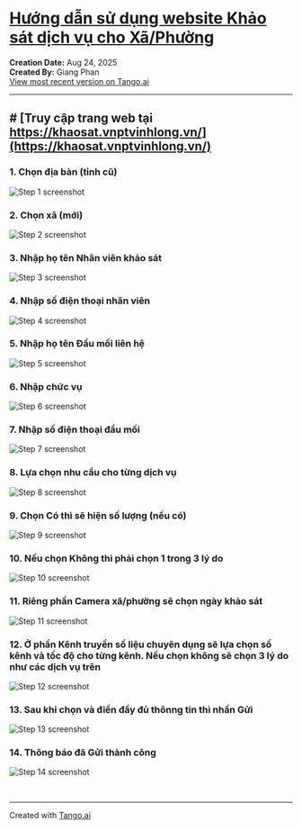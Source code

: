 # [Hướng dẫn sử dụng website Khảo sát dịch vụ cho Xã/Phường](https://app.tango.us/app/workflow/7575d628-fb8d-44eb-9c2f-84ba1967899a?utm_source=markdown&utm_medium=markdown&utm_campaign=workflow%20export%20links)

__Creation Date:__ Aug 24, 2025  
__Created By:__ Giang Phan  
[View most recent version on Tango.ai](https://app.tango.us/app/workflow/7575d628-fb8d-44eb-9c2f-84ba1967899a?utm_source=markdown&utm_medium=markdown&utm_campaign=workflow%20export%20links)



***




## # [Truy cập trang web tại https://khaosat.vnptvinhlong.vn/](https://khaosat.vnptvinhlong.vn/)


### 1. Chọn địa bàn (tỉnh cũ)
![Step 1 screenshot](https://images.tango.us/workflows/7575d628-fb8d-44eb-9c2f-84ba1967899a/steps/5b89956a-0a1c-4b3f-9fa0-258ccabe6dbd/c6df6346-184e-4c1a-b085-8cb476525b2d.png?crop=focalpoint&fit=crop&fp-x=0.4951&fp-y=0.3317&fp-z=1.5193&w=1200&border=2%2CF4F2F7&border-radius=8%2C8%2C8%2C8&border-radius-inner=8%2C8%2C8%2C8&blend-align=bottom&blend-mode=normal&blend-x=0&blend-w=1200&blend64=aHR0cHM6Ly9pbWFnZXMudGFuZ28udXMvc3RhdGljL21hZGUtd2l0aC10YW5nby13YXRlcm1hcmstdjIucG5n&mark-x=273&mark-y=338&m64=aHR0cHM6Ly9pbWFnZXMudGFuZ28udXMvc3RhdGljL2JsYW5rLnBuZz9tYXNrPWNvcm5lcnMmYm9yZGVyPTQlMkNGRjc0NDImdz02NTMmaD02MCZmaXQ9Y3JvcCZjb3JuZXItcmFkaXVzPTEw)


### 2. Chọn xã (mới)
![Step 2 screenshot](https://images.tango.us/workflows/7575d628-fb8d-44eb-9c2f-84ba1967899a/steps/d62c4bcb-39b0-43fb-a843-3b1622f4c0d7/7ce01b68-a2af-49ab-a419-cf02f28a7e84.png?crop=focalpoint&fit=crop&fp-x=0.4822&fp-y=0.4159&fp-z=1.6081&w=1200&border=2%2CF4F2F7&border-radius=8%2C8%2C8%2C8&border-radius-inner=8%2C8%2C8%2C8&blend-align=bottom&blend-mode=normal&blend-x=0&blend-w=1200&blend64=aHR0cHM6Ly9pbWFnZXMudGFuZ28udXMvc3RhdGljL21hZGUtd2l0aC10YW5nby13YXRlcm1hcmstdjIucG5n&mark-x=289&mark-y=335&m64=aHR0cHM6Ly9pbWFnZXMudGFuZ28udXMvc3RhdGljL2JsYW5rLnBuZz9tYXNrPWNvcm5lcnMmYm9yZGVyPTQlMkNGRjc0NDImdz02MjEmaD02NSZmaXQ9Y3JvcCZjb3JuZXItcmFkaXVzPTEw)


### 3. Nhập họ tên Nhân viên khảo sát
![Step 3 screenshot](https://images.tango.us/workflows/7575d628-fb8d-44eb-9c2f-84ba1967899a/steps/990a94d2-1f42-4821-8c95-ad9d03dbd47f/454e2726-7595-43b4-acc5-61a488c55fcf.png?crop=focalpoint&fit=crop&fp-x=0.4043&fp-y=0.5915&fp-z=2.0986&w=1200&border=2%2CF4F2F7&border-radius=8%2C8%2C8%2C8&border-radius-inner=8%2C8%2C8%2C8&blend-align=bottom&blend-mode=normal&blend-x=0&blend-w=1200&blend64=aHR0cHM6Ly9pbWFnZXMudGFuZ28udXMvc3RhdGljL21hZGUtd2l0aC10YW5nby13YXRlcm1hcmstdjIucG5n&mark-x=378&mark-y=322&m64=aHR0cHM6Ly9pbWFnZXMudGFuZ28udXMvc3RhdGljL2JsYW5rLnBuZz9tYXNrPWNvcm5lcnMmYm9yZGVyPTQlMkNGRjc0NDImdz00NDUmaD05MiZmaXQ9Y3JvcCZjb3JuZXItcmFkaXVzPTEw)


### 4. Nhập số điện thoại nhân viên
![Step 4 screenshot](https://images.tango.us/workflows/7575d628-fb8d-44eb-9c2f-84ba1967899a/steps/44b81bc5-9f91-4187-833b-ecdaba0bdb6a/9ad18678-2e3e-4198-9851-9422e3daa15e.png?crop=focalpoint&fit=crop&fp-x=0.5860&fp-y=0.5915&fp-z=2.0986&w=1200&border=2%2CF4F2F7&border-radius=8%2C8%2C8%2C8&border-radius-inner=8%2C8%2C8%2C8&blend-align=bottom&blend-mode=normal&blend-x=0&blend-w=1200&blend64=aHR0cHM6Ly9pbWFnZXMudGFuZ28udXMvc3RhdGljL21hZGUtd2l0aC10YW5nby13YXRlcm1hcmstdjIucG5n&mark-x=378&mark-y=322&m64=aHR0cHM6Ly9pbWFnZXMudGFuZ28udXMvc3RhdGljL2JsYW5rLnBuZz9tYXNrPWNvcm5lcnMmYm9yZGVyPTQlMkNGRjc0NDImdz00NDUmaD05MiZmaXQ9Y3JvcCZjb3JuZXItcmFkaXVzPTEw)


### 5. Nhập họ tên Đầu mối liên hệ
![Step 5 screenshot](https://images.tango.us/workflows/7575d628-fb8d-44eb-9c2f-84ba1967899a/steps/a41d8c2e-e384-4342-b4ef-5ab31dc524b1/4413ff1e-d2dc-412c-bdfd-dd3ab7bba1c4.png?crop=focalpoint&fit=crop&fp-x=0.4043&fp-y=0.7693&fp-z=2.0986&w=1200&border=2%2CF4F2F7&border-radius=8%2C8%2C8%2C8&border-radius-inner=8%2C8%2C8%2C8&blend-align=bottom&blend-mode=normal&blend-x=0&blend-w=1200&blend64=aHR0cHM6Ly9pbWFnZXMudGFuZ28udXMvc3RhdGljL21hZGUtd2l0aC10YW5nby13YXRlcm1hcmstdjIucG5n&mark-x=378&mark-y=334&m64=aHR0cHM6Ly9pbWFnZXMudGFuZ28udXMvc3RhdGljL2JsYW5rLnBuZz9tYXNrPWNvcm5lcnMmYm9yZGVyPTQlMkNGRjc0NDImdz00NDUmaD05MiZmaXQ9Y3JvcCZjb3JuZXItcmFkaXVzPTEw)


### 6. Nhập chức vụ
![Step 6 screenshot](https://images.tango.us/workflows/7575d628-fb8d-44eb-9c2f-84ba1967899a/steps/0babc706-7cd5-4235-b2cd-38c6847e0736/b38b9635-5679-4ea3-b833-8986e3bc9976.png?crop=focalpoint&fit=crop&fp-x=0.5860&fp-y=0.7693&fp-z=2.0986&w=1200&border=2%2CF4F2F7&border-radius=8%2C8%2C8%2C8&border-radius-inner=8%2C8%2C8%2C8&blend-align=bottom&blend-mode=normal&blend-x=0&blend-w=1200&blend64=aHR0cHM6Ly9pbWFnZXMudGFuZ28udXMvc3RhdGljL21hZGUtd2l0aC10YW5nby13YXRlcm1hcmstdjIucG5n&mark-x=378&mark-y=334&m64=aHR0cHM6Ly9pbWFnZXMudGFuZ28udXMvc3RhdGljL2JsYW5rLnBuZz9tYXNrPWNvcm5lcnMmYm9yZGVyPTQlMkNGRjc0NDImdz00NDUmaD05MiZmaXQ9Y3JvcCZjb3JuZXItcmFkaXVzPTEw)


### 7. Nhập số điện thoại đầu mối
![Step 7 screenshot](https://images.tango.us/workflows/7575d628-fb8d-44eb-9c2f-84ba1967899a/steps/4c95a389-a244-40c7-895b-c44ba2c27e12/fa636ced-6216-442c-9703-1854b066d927.png?crop=focalpoint&fit=crop&fp-x=0.4043&fp-y=0.8624&fp-z=2.0986&w=1200&border=2%2CF4F2F7&border-radius=8%2C8%2C8%2C8&border-radius-inner=8%2C8%2C8%2C8&blend-align=bottom&blend-mode=normal&blend-x=0&blend-w=1200&blend64=aHR0cHM6Ly9pbWFnZXMudGFuZ28udXMvc3RhdGljL21hZGUtd2l0aC10YW5nby13YXRlcm1hcmstdjIucG5n&mark-x=378&mark-y=478&m64=aHR0cHM6Ly9pbWFnZXMudGFuZ28udXMvc3RhdGljL2JsYW5rLnBuZz9tYXNrPWNvcm5lcnMmYm9yZGVyPTQlMkNGRjc0NDImdz00NDUmaD05MiZmaXQ9Y3JvcCZjb3JuZXItcmFkaXVzPTEw)


### 8. Lựa chọn nhu cầu cho từng dịch vụ
![Step 8 screenshot](https://images.tango.us/workflows/7575d628-fb8d-44eb-9c2f-84ba1967899a/steps/fe88e00b-74d6-4430-8c89-9d5f7a965901/59a7e9c4-3fff-412f-95cb-179e9d2083dc.png?crop=focalpoint&fit=crop&fp-x=0.3251&fp-y=0.7905&fp-z=3.1430&w=1200&border=2%2CF4F2F7&border-radius=8%2C8%2C8%2C8&border-radius-inner=8%2C8%2C8%2C8&blend-align=bottom&blend-mode=normal&blend-x=0&blend-w=1200&blend64=aHR0cHM6Ly9pbWFnZXMudGFuZ28udXMvc3RhdGljL21hZGUtd2l0aC10YW5nby13YXRlcm1hcmstdjIucG5n&mark-x=566&mark-y=334&m64=aHR0cHM6Ly9pbWFnZXMudGFuZ28udXMvc3RhdGljL2JsYW5rLnBuZz9tYXNrPWNvcm5lcnMmYm9yZGVyPTQlMkNGRjc0NDImdz02OSZoPTY5JmZpdD1jcm9wJmNvcm5lci1yYWRpdXM9MTA%3D)


### 9. Chọn Có thì sẽ hiện số lượng (nếu có)
![Step 9 screenshot](https://images.tango.us/workflows/7575d628-fb8d-44eb-9c2f-84ba1967899a/steps/56a82aff-19a2-49f3-b6d5-f98f15ab6ecf/fd4a28e9-0572-4468-8e4e-53c4c5560554.png?crop=focalpoint&fit=crop&fp-x=0.4951&fp-y=0.8709&fp-z=1.5193&w=1200&border=2%2CF4F2F7&border-radius=8%2C8%2C8%2C8&border-radius-inner=8%2C8%2C8%2C8&blend-align=bottom&blend-mode=normal&blend-x=0&blend-w=1200&blend64=aHR0cHM6Ly9pbWFnZXMudGFuZ28udXMvc3RhdGljL21hZGUtd2l0aC10YW5nby13YXRlcm1hcmstdjIucG5n&mark-x=273&mark-y=558&m64=aHR0cHM6Ly9pbWFnZXMudGFuZ28udXMvc3RhdGljL2JsYW5rLnBuZz9tYXNrPWNvcm5lcnMmYm9yZGVyPTQlMkNGRjc0NDImdz02NTMmaD02NiZmaXQ9Y3JvcCZjb3JuZXItcmFkaXVzPTEw)


### 10. Nếu chọn Không thì phải chọn 1 trong 3 lý do
![Step 10 screenshot](https://images.tango.us/workflows/7575d628-fb8d-44eb-9c2f-84ba1967899a/steps/0c2de04c-da93-4795-94c9-caf1740423ff/6255d8b6-9914-471e-b2b3-8b04d8de59f5.png?crop=focalpoint&fit=crop&fp-x=0.4891&fp-y=0.6667&fp-z=2.0325&w=1200&border=2%2CF4F2F7&border-radius=8%2C8%2C8%2C8&border-radius-inner=8%2C8%2C8%2C8&blend-align=bottom&blend-mode=normal&blend-x=0&blend-w=1200&blend64=aHR0cHM6Ly9pbWFnZXMudGFuZ28udXMvc3RhdGljL21hZGUtd2l0aC10YW5nby13YXRlcm1hcmstdjIucG5n&mark-x=281&mark-y=227&m64=aHR0cHM6Ly9pbWFnZXMudGFuZ28udXMvc3RhdGljL2JsYW5rLnBuZz9tYXNrPWNvcm5lcnMmYm9yZGVyPTQlMkNGRjc0NDImdz00NCZoPTQ0JmZpdD1jcm9wJmNvcm5lci1yYWRpdXM9MTA%3D)


### 11. Riêng phần Camera xã/phường sẽ chọn ngày khảo sát
![Step 11 screenshot](https://images.tango.us/workflows/7575d628-fb8d-44eb-9c2f-84ba1967899a/steps/75544520-944e-4d99-a16e-d41599fdf56c/fca22956-8658-4797-ab65-c979f5098e05.png?crop=focalpoint&fit=crop&fp-x=0.4951&fp-y=0.6688&fp-z=1.5193&w=1200&border=2%2CF4F2F7&border-radius=8%2C8%2C8%2C8&border-radius-inner=8%2C8%2C8%2C8&blend-align=bottom&blend-mode=normal&blend-x=0&blend-w=1200&blend64=aHR0cHM6Ly9pbWFnZXMudGFuZ28udXMvc3RhdGljL21hZGUtd2l0aC10YW5nby13YXRlcm1hcmstdjIucG5n&mark-x=273&mark-y=334&m64=aHR0cHM6Ly9pbWFnZXMudGFuZ28udXMvc3RhdGljL2JsYW5rLnBuZz9tYXNrPWNvcm5lcnMmYm9yZGVyPTQlMkNGRjc0NDImdz02NTMmaD02OSZmaXQ9Y3JvcCZjb3JuZXItcmFkaXVzPTEw)


### 12. Ở phần Kênh truyền số liệu chuyên dụng sẽ lựa chọn số kênh và tốc độ cho từng kênh. Nếu chọn không sẽ chọn 3 lý do như các dịch vụ trên
![Step 12 screenshot](https://images.tango.us/workflows/7575d628-fb8d-44eb-9c2f-84ba1967899a/steps/a9030866-46a7-4be1-8555-89e1cf39e64d/d94c0ad8-02ef-4606-8e6a-469660e56d27.png?crop=focalpoint&fit=crop&fp-x=0.5237&fp-y=0.7407&fp-z=1.6636&w=1200&border=2%2CF4F2F7&border-radius=8%2C8%2C8%2C8&border-radius-inner=8%2C8%2C8%2C8&blend-align=bottom&blend-mode=normal&blend-x=0&blend-w=1200&blend64=aHR0cHM6Ly9pbWFnZXMudGFuZ28udXMvc3RhdGljL21hZGUtd2l0aC10YW5nby13YXRlcm1hcmstdjIucG5n&mark-x=299&mark-y=384&m64=aHR0cHM6Ly9pbWFnZXMudGFuZ28udXMvc3RhdGljL2JsYW5rLnBuZz9tYXNrPWNvcm5lcnMmYm9yZGVyPTQlMkNGRjc0NDImdz02MDEmaD03MCZmaXQ9Y3JvcCZjb3JuZXItcmFkaXVzPTEw)


### 13. Sau khi chọn và điền đầy đủ thônng tin thì nhấn Gửi
![Step 13 screenshot](https://images.tango.us/workflows/7575d628-fb8d-44eb-9c2f-84ba1967899a/steps/0b3f52a8-4df9-4d48-8e62-ae4026762150/1bad92e4-d338-47dd-9c23-87a6d7c90286.png?crop=focalpoint&fit=crop&fp-x=0.4951&fp-y=0.9069&fp-z=1.4728&w=1200&border=2%2CF4F2F7&border-radius=8%2C8%2C8%2C8&border-radius-inner=8%2C8%2C8%2C8&blend-align=bottom&blend-mode=normal&blend-x=0&blend-w=1200&blend64=aHR0cHM6Ly9pbWFnZXMudGFuZ28udXMvc3RhdGljL21hZGUtd2l0aC10YW5nby13YXRlcm1hcmstdjIucG5n&mark-x=265&mark-y=603&m64=aHR0cHM6Ly9pbWFnZXMudGFuZ28udXMvc3RhdGljL2JsYW5rLnBuZz9tYXNrPWNvcm5lcnMmYm9yZGVyPTQlMkNGRjc0NDImdz02NzAmaD02NCZmaXQ9Y3JvcCZjb3JuZXItcmFkaXVzPTEw)


### 14. Thông báo đã Gửi thành công
![Step 14 screenshot](https://images.tango.us/workflows/7575d628-fb8d-44eb-9c2f-84ba1967899a/steps/acb399a0-00d8-4576-a8a8-7a49f6cdd04e/abcc5067-4443-4856-8576-c66642653fa3.png?crop=focalpoint&fit=crop&fp-x=0.5003&fp-y=0.6328&fp-z=2.8167&w=1200&border=2%2CF4F2F7&border-radius=8%2C8%2C8%2C8&border-radius-inner=8%2C8%2C8%2C8&blend-align=bottom&blend-mode=normal&blend-x=0&blend-w=1200&blend64=aHR0cHM6Ly9pbWFnZXMudGFuZ28udXMvc3RhdGljL21hZGUtd2l0aC10YW5nby13YXRlcm1hcmstdjIucG5n&mark-x=508&mark-y=311&m64=aHR0cHM6Ly9pbWFnZXMudGFuZ28udXMvc3RhdGljL2JsYW5rLnBuZz9tYXNrPWNvcm5lcnMmYm9yZGVyPTQlMkNGRjc0NDImdz0xODQmaD0xMTQmZml0PWNyb3AmY29ybmVyLXJhZGl1cz0xMA%3D%3D)

<br/>

***
Created with [Tango.ai](https://tango.ai?utm_source=markdown&utm_medium=markdown&utm_campaign=workflow%20export%20links)